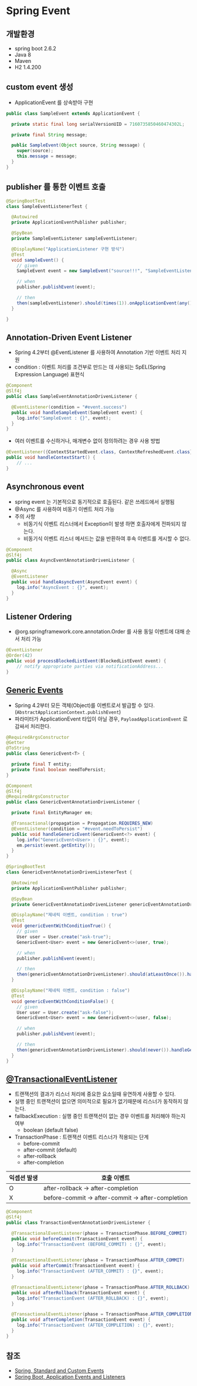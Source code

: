 # Spring Event

## 개발환경
- spring boot 2.6.2
- Java 8
- Maven
- H2 1.4.200

## custom event 생성
- ApplicationEvent 를 상속받아 구현
```java
public class SampleEvent extends ApplicationEvent {

  private static final long serialVersionUID = 7160735850460474302L;

  private final String message;

  public SampleEvent(Object source, String message) {
    super(source);
    this.message = message;
  }
}
```

## publisher 를 통한 이벤트 호출
```java
@SpringBootTest
class SampleEventListenerTest {

  @Autowired
  private ApplicationEventPublisher publisher;

  @SpyBean
  private SampleEventListener sampleEventListener;

  @DisplayName("ApplicationListener 구현 방식")
  @Test
  void sampleEvent() {
    // given
    SampleEvent event = new SampleEvent("source!!!", "SampleEventListenerTest!!!");

    // when
    publisher.publishEvent(event);

    // then
    then(sampleEventListener).should(times(1)).onApplicationEvent(any());
  }

}
```

## Annotation-Driven Event Listener
- Spring 4.2부터 @EventListener 를 사용하여 Annotation 기반 이벤트 처리 지원
- condition : 이벤트 처리를 조건부로 만드는 데 사용되는 SpEL(Spring Expression Language) 표현식
```java
@Component
@Slf4j
public class SampleEventAnnotationDrivenListener {

  @EventListener(condition = "#event.success")
  public void handleSampleEvent(SampleEvent event) {
    log.info("SampleEvent : {}", event);
  }
}
```

- 여러 이벤트를 수신하거나, 매개변수 없이 정의하려는 경우 사용 방법
```java
@EventListener({ContextStartedEvent.class, ContextRefreshedEvent.class})
public void handleContextStart() {
    // ...
}
```

## Asynchronous event
- spring event 는 기본적으로 동기적으로 호출된다. 같은 쓰레드에서 실행됨
- @Async 를 사용하여 비동기 이벤트 처리 가능
- 주의 사항
  - 비동기식 이벤트 리스너에서 Exception이 발생 하면 호출자에게 전파되지 않는다.
  - 비동기식 이벤트 리스너 메서드는 값을 반환하여 후속 이벤트를 게시할 수 없다.
```java
@Component
@Slf4j
public class AsyncEventAnnotationDrivenListener {

  @Async
  @EventListener
  public void handleAsyncEvent(AsyncEvent event) {
    log.info("AsyncEvent : {}", event);
  }
}
```

## Listener Ordering
- @org.springframework.core.annotation.Order 를 사용 동일 이벤트에 대해 순서 처리 가능
```java
@EventListener
@Order(42)
public void processBlockedListEvent(BlockedListEvent event) {
    // notify appropriate parties via notificationAddress...
}
```

## [Generic Events](https://docs.spring.io/spring-framework/docs/current/reference/html/core.html#context-functionality-events-generics)
- Spring 4.2부터 모든 객체(Object)를 이벤트로서 발급할 수 있다. (`AbstractApplicationContext.publishEvent`)
- 파라미터가 ApplicationEvent 타입이 아닐 경우, `PayloadApplicationEvent` 로 감싸서 처리한다.
```java
@RequiredArgsConstructor
@Getter
@ToString
public class GenericEvent<T> {

  private final T entity;
  private final boolean needToPersist;
}
```
```java
@Component
@Slf4j
@RequiredArgsConstructor
public class GenericEventAnnotationDrivenListener {

  private final EntityManager em;

  @Transactional(propagation = Propagation.REQUIRES_NEW)
  @EventListener(condition = "#event.needToPersist")
  public void handleGenericEvent(GenericEvent<?> event) {
    log.info("GenericEvent<User> : {}", event);
    em.persist(event.getEntity());
  }
}
```
```java
@SpringBootTest
class GenericEventAnnotationDrivenListenerTest {

  @Autowired
  private ApplicationEventPublisher publisher;

  @SpyBean
  private GenericEventAnnotationDrivenListener genericEventAnnotationDrivenListener;

  @DisplayName("제네릭 이벤트, condition : true")
  @Test
  void genericEventWithConditionTrue() {
    // given
    User user = User.create("ask-true");
    GenericEvent<User> event = new GenericEvent<>(user, true);

    // when
    publisher.publishEvent(event);

    // then
    then(genericEventAnnotationDrivenListener).should(atLeastOnce()).handleGenericEvent(any());
  }

  @DisplayName("제네릭 이벤트, condition : false")
  @Test
  void genericEventWithConditionFalse() {
    // given
    User user = User.create("ask-false");
    GenericEvent<User> event = new GenericEvent<>(user, false);

    // when
    publisher.publishEvent(event);

    // then
    then(genericEventAnnotationDrivenListener).should(never()).handleGenericEvent(any());
  }
}
```


## [@TransactionalEventListener](https://docs.spring.io/spring-framework/docs/current/reference/html/data-access.html#transaction-event)
- 트랜잭션의 결과가 리스너 처리에 중요한 요소일때 유연하게 사용할 수 있다.
- 실행 중인 트랜잭션이 없으면 의미적으로 필요가 없기때문에 리스너가 동작하지 않는다.
- fallbackExecution : 실행 중인 트랜잭션이 없는 경우 이벤트를 처리해야 하는지 여부
  - boolean (default false)
- TransactionPhase : 트랜잭션 이벤트 리스너가 적용되는 단계
  - before-commit
  - after-commit (default)
  - after-rollback
  - after-completion

|익셉션 발생|호출 이벤트|
|---|---|
| O |after-rollback -> after-completion|
| X |before-commit -> after-commit -> after-completion|

```java
@Component
@Slf4j
public class TransactionEventAnnotationDrivenListener {

  @TransactionalEventListener(phase = TransactionPhase.BEFORE_COMMIT)
  public void beforeCommit(TransactionEvent event) {
    log.info("TransactionEvent (BEFORE_COMMIT) : {}", event);
  }

  @TransactionalEventListener(phase = TransactionPhase.AFTER_COMMIT)
  public void afterCommit(TransactionEvent event) {
    log.info("TransactionEvent (AFTER_COMMIT) : {}", event);
  }

  @TransactionalEventListener(phase = TransactionPhase.AFTER_ROLLBACK)
  public void afterRollback(TransactionEvent event) {
    log.info("TransactionEvent (AFTER_ROLLBACK) : {}", event);
  }

  @TransactionalEventListener(phase = TransactionPhase.AFTER_COMPLETION)
  public void afterCompletion(TransactionEvent event) {
    log.info("TransactionEvent (AFTER_COMPLETION) : {}", event);
  }
}
```

## 참조
- [Spring, Standard and Custom Events](https://docs.spring.io/spring-framework/docs/current/reference/html/core.html#context-functionality-events)
- [Spring Boot, Application Events and Listeners](https://docs.spring.io/spring-boot/docs/current/reference/html/features.html#features.spring-application.application-events-and-listeners)